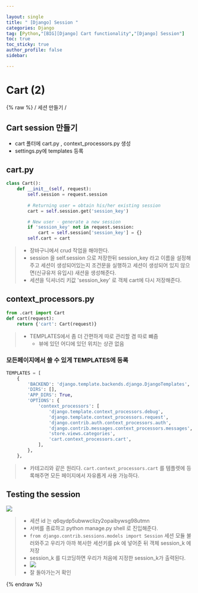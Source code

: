 ```yaml
---

layout: single
title: " [Django] Session "
categories: Django
tag: [Python,"[BIG][Django] Cart functionality","[Django] Session"]
toc: true
toc_sticky: true
author_profile: false
sidebar:

---
```

# Cart (2)
{% raw %}
/ 세션 만들기  /

## Cart session 만들기

- cart 폴터에 cart.py , context_processors.py 생성
- settings.py에 templates 등록

## cart.py
```python
class Cart():
    def __init__(self, request):
        self.session = request.session
        
        # Returning user = obtain his/her existing session
        cart = self.session.get('session_key')

        # New user - generate a new session
        if 'session_key' not in request.session:
            cart = self.session['session_key'] = {}
        self.cart = cart
```
>- 장바구니에서 crud 작업을 해야한다.
>- session 을 self.session 으로 저장한뒤 session_key 라고 이름을 설정해주고 세션이 생성되어있는지 조건문을 실행하고 세션이 생성되어 있지 않으면(신규유저 유입시) 새션을 생성해준다.
>- 세션을 딕셔너리 키값 'session_key' 로 객체 cart에 다시 저장해준다.

## context_processors.py
```python
from .cart import Cart
def cart(request):
    return {'cart': Cart(request)}
```
>- TEMPLATES에서 좀 더 간편하게 따로 관리할 겸 따로 뺴줌
>	- 뷰에 있던 어디에 있던 위치는 상관 없음

### 모든페이지에서 쓸 수 있게 TEMPLATES에 등록

```python
TEMPLATES = [
    {
        'BACKEND': 'django.template.backends.django.DjangoTemplates',
        'DIRS': [],
        'APP_DIRS': True,
        'OPTIONS': {
            'context_processors': [
                'django.template.context_processors.debug',
                'django.template.context_processors.request',
                'django.contrib.auth.context_processors.auth',
                'django.contrib.messages.context_processors.messages',
                'store.views.categories',
                'cart.context_processors.cart',
            ],
        },
    },

```
>- 카테고리와 같은 원리다.  `cart.context_processors.cart` 를 템플렛에 등록해주면 모든 페이지에서 자유롭게 사용 가능하다.


## Testing the session

![](https://i.imgur.com/4zEdNmL.png)

>- 세션 id 는 q6qydp5ubwwclizy2opaibywsg98utmn
>- 서버를 종료하고 python manage.py shell 로 진입해준다.
>- `from django.contrib.sessions.models import Session` 세션 모듈 불러와주고 우리가 아까 복사한 세션키를 pk 에 넣어준 뒤 객체 session_k 에 저장
>- session_k 를 디코딩하면 우리가 처음에 지정한 session_k가 출력된다.
>- ![](https://i.imgur.com/zVzDMAM.png)
>- 잘 돌아가는거 확인



{% endraw %}





